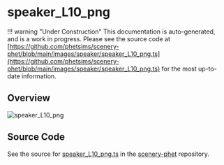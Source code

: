 # speaker_L10_png

!!! warning "Under Construction"
    This documentation is auto-generated, and is a work in progress. Please see the source code at
    [https://github.com/phetsims/scenery-phet/blob/main/images/speaker/speaker_L10_png.ts](https://github.com/phetsims/scenery-phet/blob/main/images/speaker/speaker_L10_png.ts) for the most up-to-date information.

## Overview



<img id="doc-image" alt="speaker_L10_png">
<script type="module">
import { speaker_L10_png } from '/lib/scenerystack.esm.min.js';

if ( speaker_L10_png instanceof HTMLImageElement ) {
  document.querySelector( '#doc-image' ).src = speaker_L10_png.src;
}
else if ( Array.isArray( speaker_L10_png ) ) {
  document.querySelector( '#doc-image' ).src = speaker_L10_png[ 0 ].url;
}
</script>




## Source Code

See the source for [speaker_L10_png.ts](https://github.com/phetsims/scenery-phet/blob/main/images/speaker/speaker_L10_png.ts) in the [scenery-phet](https://github.com/phetsims/scenery-phet) repository.
